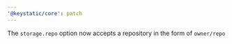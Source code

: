 ```yaml
---
'@keystatic/core': patch
---
```


The `storage.repo` option now accepts a repository in the form of `owner/repo`
